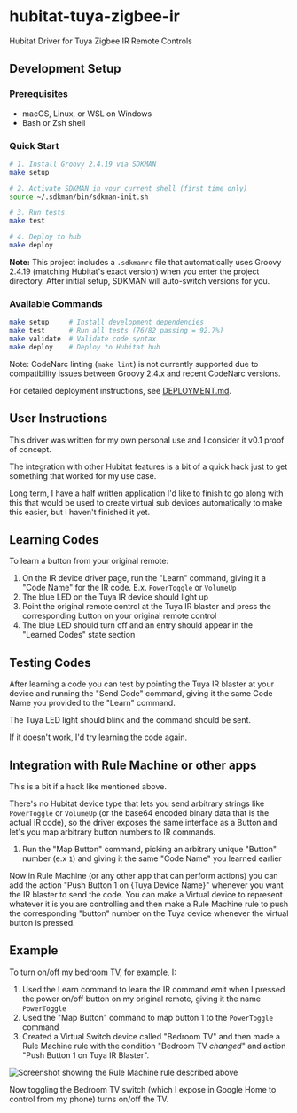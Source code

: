 # hubitat-tuya-zigbee-ir
Hubitat Driver for Tuya Zigbee IR Remote Controls

## Development Setup

### Prerequisites
- macOS, Linux, or WSL on Windows
- Bash or Zsh shell

### Quick Start

```bash
# 1. Install Groovy 2.4.19 via SDKMAN
make setup

# 2. Activate SDKMAN in your current shell (first time only)
source ~/.sdkman/bin/sdkman-init.sh

# 3. Run tests
make test

# 4. Deploy to hub
make deploy
```

**Note:** This project includes a `.sdkmanrc` file that automatically uses Groovy 2.4.19 (matching Hubitat's exact version) when you enter the project directory. After initial setup, SDKMAN will auto-switch versions for you.

### Available Commands

```bash
make setup     # Install development dependencies
make test      # Run all tests (76/82 passing = 92.7%)
make validate  # Validate code syntax
make deploy    # Deploy to Hubitat hub
```

Note: CodeNarc linting (`make lint`) is not currently supported due to compatibility issues between Groovy 2.4.x and recent CodeNarc versions.

For detailed deployment instructions, see [DEPLOYMENT.md](DEPLOYMENT.md).

## User Instructions

This driver was written for my own personal use and I consider it v0.1 proof of concept.

The integration with other Hubitat features is a bit of a quick hack just to get something that worked for my use case. 

Long term, I have a half written application I'd like to finish to go along with this that would be used to create virtual sub devices automatically to make this easier, but I haven't finished it yet.

## Learning Codes

To learn a button from your original remote:

1. On the IR device driver page, run the "Learn" command, giving it a "Code Name" for the IR code. E.x. `PowerToggle` or `VolumeUp`
2. The blue LED on the Tuya IR device should light up
3. Point the original remote control at the Tuya IR blaster and press the corresponding button on your original remote control
4. The blue LED should turn off and an entry should appear in the "Learned Codes" state section

## Testing Codes

After learning a code you can test by pointing the Tuya IR blaster at your device and running the "Send Code" command, giving it the same Code Name you provided to the "Learn" command. 

The Tuya LED light should blink and the command should be sent. 

If it doesn't work, I'd try learning the code again.

## Integration with Rule Machine or other apps

This is a bit if a hack like mentioned above.

There's no Hubitat device type that lets you send arbitrary strings like `PowerToggle` or `VolumeUp` (or the base64 encoded binary data that is the actual IR code), so the driver exposes the same interface as a Button and let's you map arbitrary button numbers to IR commands. 

1. Run the "Map Button" command, picking an arbitrary unique "Button" number (e.x `1`) and giving it the same "Code Name" you learned earlier

Now in Rule Machine (or any other app that can perform actions) you can add the action "Push Button 1 on {Tuya Device Name}" whenever you want the IR blaster to send the code. You can make a Virtual device to represent whatever it is you are controlling and then make a Rule Machine rule to push the corresponding "button" number on the Tuya device whenever the virtual button is pressed.

## Example

To turn on/off my bedroom TV, for example, I:

1. Used the Learn command to learn the IR command emit when I pressed the power on/off button on my original remote, giving it the name `PowerToggle`
2. Used the "Map Button" command to map button 1 to the `PowerToggle` command
3. Created a Virtual Switch device called "Bedroom TV" and then made a Rule Machine rule with the condition "Bedroom TV *changed*" and action "Push Button 1 on Tuya IR Blaster".

![Screenshot showing the Rule Machine rule described above](https://github.com/user-attachments/assets/42d39ca8-9441-4b54-8e9a-0f5f728d5610)

Now toggling the Bedroom TV switch (which I expose in Google Home to control from my phone) turns on/off the TV.
